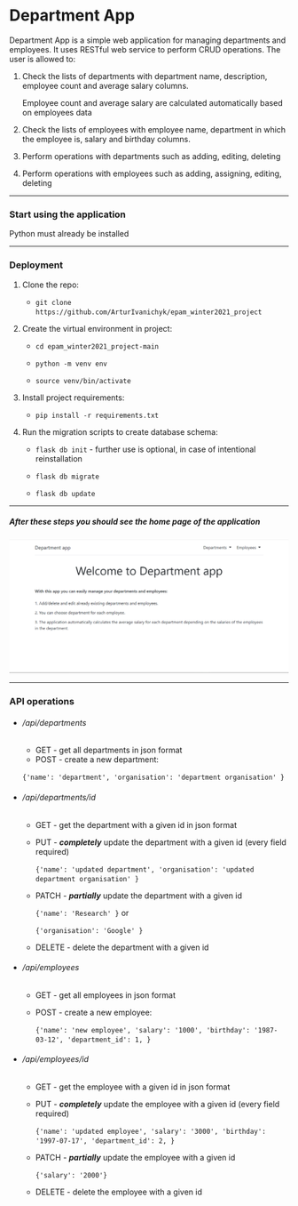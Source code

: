 

# Department App

Department App is a simple web application for managing departments and employees. 
It uses RESTful web service to perform CRUD operations.
The user is allowed to:

1. Check the lists of departments with department name, description, employee count and average salary  columns. 
   
    Employee count and average salary are calculated automatically based on employees data
   

2. Check the lists of employees with employee name, department in which the employee is, salary and birthday columns.


3. Perform operations with departments such as adding, editing, deleting
   

4. Perform operations with employees such as adding, assigning, editing, deleting
***
### Start using the application

Python must already be installed
***
### Deployment

1. Clone the repo: 
   
   * `git clone https://github.com/ArturIvanichyk/epam_winter2021_project`
    
2. Create the virtual environment in project:

   * `cd epam_winter2021_project-main`

   * `python -m venv env`
   
   * `source venv/bin/activate`
   
3. Install project requirements:

   * `pip install -r requirements.txt`

4. Run the migration scripts to create database schema:
       
   * `flask db init` - further use is optional, in case of intentional reinstallation
   
   * `flask db migrate`
     
   * `flask db update`
***
##### After these steps you should see the home page of the application

![alt text](documentation/mockups/home_page.png)
***
### API operations

* ###### /api/departments

    * GET - get all departments in json format
    * POST - create a new department:
    
    `{'name': 'department', 'organisation': 'department organisation' }`

* ###### /api/departments/id

    * GET - get the department with a given id in json format
    * PUT - ***completely*** update the department with a given id (every field required)
      
      `{'name': 'updated department', 'organisation': 'updated department organisation' }`
      
    * PATCH - ***partially*** update the department with a given id
      
      `{'name': 'Research' }` or
      
      `{'organisation': 'Google' }`
      
    * DELETE - delete the department with a given id

* ###### /api/employees

    * GET - get all employees in json format
    * POST - create a new employee:
      
      `{'name': 'new employee',
        'salary': '1000',
        'birthday': '1987-03-12',
        'department_id': 1,
        }`

* ###### /api/employees/id

    * GET - get the employee with a given id in json format
    * PUT - ***completely*** update the employee with a given id (every field required)
      
      `{'name': 'updated employee',
        'salary': '3000',
        'birthday': '1997-07-17',
        'department_id': 2,
        }`
      
    * PATCH - ***partially*** update the employee with a given id
      
      `{'salary': '2000'}`
      
    * DELETE - delete the employee with a given id

